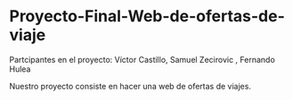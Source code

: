# Proyecto-Final-Web-de-ofertas-de-viaje

Partcipantes en el proyecto: Víctor Castillo, Samuel Zecirovic , Fernando Hulea

Nuestro proyecto consiste en hacer una web de ofertas de viajes.
